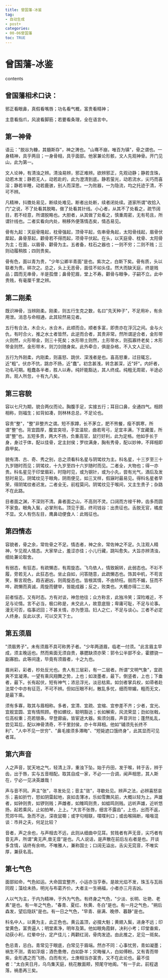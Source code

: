 ```yaml
---
title: 曾国藩-冰鉴
tag: 
- 自动生成
- post+
categories:
- 00-06曾国藩
toc: TRUE
---
```

<h1 id="曾国藩-冰鉴">曾国藩-冰鉴</h1>
<div class="contents">
<p>contents</p>
</div>
<div class="section-numbering">

</div>
<h2 id="曾国藩相术口诀">曾国藩相术口诀：</h2>
<p>邪正看眼鼻，真假看嘴唇；功名看气概，富贵看精神；</p>
<p>主意看指爪，风波看脚筋；若要看条理，全在语言中。</p>
<h2 id="第一神骨">第一神骨</h2>
<p>语云："脱谷为糠，其髓斯存"，神之渭也。"山骞不崩，唯百为镇"，骨之谓也。一身精神，具乎两目；一身骨相，具乎面部。他家兼论形骸，文人先观神骨。开门见山，此为第一。</p>
<p>文人论神，有清浊之辨。清浊易辨，邪正难辨。欲辨邪正，先观动静；静若含珠，动若木发；静若无人，动若赴的，此为澄清到底。静若萤光，动若流水，尖巧而喜淫；静若半睡，动若鹿骇，别人而深思。一为败器，一为隐流，均之托迹于清，不可不辨。</p>
<p>凡精神，抖擞处易见，断续处难见。断者出处断，续者闭处续。道家所谓"收拾入门"之说，不了处看其脱略，做了处看其针线。小心者，从其不了处看之，疏节阔目，若不经意，所谓脱略也。大胆者，从其做了处看之，慎重周密，无有苟且，所谓针线也。二者实看向内处，稍移外便落情态矣，情态易见。</p>
<p>骨有九起：天庭骨隆起，枕骨强起，顶骨平起，佐串骨角起，太阳骨线起，眉骨伏犀起，鼻骨芽起，颧骨若不得而起，项骨平伏起。在头，以天庭骨、枕骨、太阳骨为主；在面，以眉骨、颧骨为主。五者备，柱石之器也；一则不穷；二则不贱；三则动履稍胜；四则贵矣。</p>
<p>骨有色，面以青为贵，"少年公卿半青面"是也。紫次之，白斯下矣。骨有质，头以联者为贵。碎次之。总之，头上无恶骨，面佳不如头佳。然大而缺天庭，终是贱品；圆而无串骨，半是孤僧；鼻骨犯眉，堂上不寿。颧骨与眼争，子嗣不立。此中贵贱，有毫厘千里之辨。</p>
<h2 id="第二刚柔">第二刚柔</h2>
<p>既识神骨，当辨刚柔。刚柔，则五行生克之数，名曰"先天种子"，不足用补，有余用泄。消息与命相通，此其较然易见者。</p>
<p>五行有合法，木合火，水合木，此顺而合。顺者多富，即贵亦在浮沉之间。金与火仇，有时合火，推之水土者皆然，此逆而合者，其贵非常。然所谓逆合者，金形带火则然，火形带金，则三十死矣；水形带土则然，土形带水，则孤寡终老矣；木形带金则然，金形带木，则刀剑随身矣。此外牵合，俱是杂格，不入文人正论。</p>
<p>五行为外刚柔，内刚柔，则喜怒、跳伏、深浅者是也。喜高怒重，过目辄忘，近"粗"。伏亦不伉，跳亦不扬，近"蠢"。初念甚浅，转念甚深，近"奸"。内奸者，功名可期。粗蠢各半者，胜人以寿。纯奸能豁达，其人终成。纯粗无周密，半途必弃。观人所忽，十有九八矣。</p>
<h2 id="第三容貌">第三容貌</h2>
<p>容以七尺为期，貌合两仪而论。胸腹手足，实接五行；耳目口鼻，全通四气。相顾相称，则福生；如背如凑，则林林总总，不足论也。</p>
<p>容贵"整"，"整"非整齐之谓。短不豕蹲，长不茅立，肥不熊餐，瘦不鹊寒，所谓"整"也。背宜圆厚，腹宜突坦，手宜温软，曲若弯弓，足宜丰满，下宜藏蛋，所谓"整"也。五短多贵，两大不扬，负重高官，鼠行好利，此为定格。他如手长于身，身过于体，配以佳骨，定主封侯；罗纹满身，胸有秀骨，配以妙神，不拜相即鼎甲矣。</p>
<p>貌有清、古、奇、秀之别，总之须看科名星与阴骘纹为主。科名星，十三岁至三十九岁随时而见；阴骘纹，十九岁至四十六岁随时而见。二者全，大物也；得一亦贵。科名星见于印堂眉彩，时隐时见，或为钢针，或为小丸，尝有光气，酒后及发怒时易见。阴骘纹见于眼角，阴雨便见，如三叉样，假寐时最易见。得科名星者早荣，得阴骘纹者迟发。二者全无，前程莫问。阴骘纹见于喉间，又主生贵子；杂路不在此路。</p>
<p>目者面之渊，不深则不清。鼻者面之山，不高则不灵。口阔而方禄千种，齿多而圆不家食。眼角入鬓，必掌刑名。顶见于面，终司钱谷：出贵征也。舌脱无官，橘皮不显。文人有伤左目，鹰鼻动便食人：此贱征也。</p>
<h2 id="第四情态">第四情态</h2>
<p>容貌者，骨之余，常佐骨之不足。情态者，神之余，常佐神之不足。久注观人精神，乍见观人情态。大家举止，羞涩亦佳；小儿行藏，跳叫愈失。大旨亦辨清浊，细处兼论取舍。</p>
<p>有弱态，有狂态，有疏懒态，有周旋态。飞鸟依人，情致婉转，此弱态也。不衫不履，旁若无人，此狂态也。坐止自如，问答随意，此疏懒态也。饰其中机，不苟言笑，察言观色，趋吉避凶，则周旋态也。皆根其情，不由矫枉。弱而不媚，狂而不哗，疏懒而真诚，周旋而健举，皆能成器；反之，败类也。大概亦得二三矣。</p>
<p>前者恒态，又有时态。方有对谈，神忽他往；众方称言，此独冷笑；深险难近，不足与论情。言不必当，极口称是，未交此人，故意底毁；卑庸可耻，不足与论事。漫无可否，临事迟回；不甚关情，亦为堕泪。妇人之仁，不足与谈心。三者不必定人终身。反此以求，可以交天下士。</p>
<h2 id="第五须眉">第五须眉</h2>
<p>"须眉男子"。未有须眉不具可称男子者。"少年两道眉，临老一付须。"此言眉主早成，须主晚运也。然而紫面无须自贵，暴腮缺须亦荣：郭令公半部不全，霍膘骁一副寡脸。此等间逢，毕竟有须眉者，十之九也。</p>
<p>眉尚彩，彩者，杪处反光也。贵人有三层彩，有一二层者。所谓"文明气象"，宜疏爽不宜凝滞。一望有乘风翔舞之势，上也；如泼墨者，最下。倒竖者，上也；下垂者，最下。长有起伏，短有神气；浓忌浮光，淡忌枯索。如剑者掌兵权，如帚者赴法常个中亦有征范，不可不辨。但如压眼不利，散乱多忧，细而带媚，粗而无文，是最下乘。</p>
<p>须有多寡，取其与眉相称。多者，宜清、宜疏、宜缩、宜参差不齐；少者，宜光、宜舰宜圆、宜有情照顾。卷如螺纹，聪明豁达；长如解索，风流荣显；劲如张戟，位高权重；亮若银条，早登廊庙，皆宦途大器。紫须剑眉，声音洪壮；蓬然虬乱，尝见耳后，配以神骨清奇，不千里封侯，亦十年拜相。他如"辅须先长终不利"、"人中不见一世穷"、"鼻毛接须多滞晦"、"短毙遮口饿终身"，此其显而可见者耳。</p>
<h2 id="第六声音">第六声音</h2>
<p>人之声音，犹天地之气，轻清上浮，重浊下坠。始于丹田，发于喉，转于舌，辨于齿，出于唇，实与五音相配。取其自成一家，不必一一合调，闻声相思，其人斯在，宁必一见决英雄哉！</p>
<p>声与音不同。声主"张"，寻发处见；音主"敛"，寻歇处见。辨声之法，必辨喜怒哀乐；喜如折竹，怒如阴雷起地，哀如击薄冰，乐如雪舞风前，大概以轻为上。声雄者，如钟则贵，如锣则贱；声雌者，如雉鸣则贵，如蛙鸣则贱。远听声雄，近听悠扬，起若乘风，止如拍琴，上上。"大言不张唇，细言不露齿"，上也，出而不返，荒郊牛鸣。急而不达，深夜鼠嚼；或字句相联，喋喋利口；或齿喉隔断，喈喈混谈：市井之夫，何足比较？</p>
<p>音者，声之余也，与声相去不远，此则从细曲中见耳。贫贱者有声无音，尖巧者有音无声，所谓“禽无声,兽无音”是也。凡人说话，是声散在前后左右者是也。开谈多含情，话终有余响，不唯雅人，兼称国士；口阔无溢出，舌尖无窕音，不唯实厚，兼获名高。</p>
<h2 id="第七气色">第七气色</h2>
<p>面部如命，气色如运。大命固宜整齐，小运亦当亨泰。是故光焰不发，珠玉与瓦砾同观；藻绘未扬，明光与布葛齐价。大者主一生祸福，小者亦三月吉凶。</p>
<p>人以气为主，于内为精神，于外为气色。有终身之气色，"少淡、长明、壮艳、老素"是也。有一年之气色，"春青、夏红、秋黄、冬白"是也。有一月之气色，"朔后森发，望后隐跃"是也。有一日之气色，"早青、昼满、晚停、暮静"是也。</p>
<p>科名中人，以黄为主，此正色也。黄云盖顶，必掇大魁；黄翅入鬓，进身不远；印堂黄色，富贵逼人；明堂素净，明年及第。他如眼角霞鲜，决利小考；印堂垂紫，动获小利，红晕中分，定产佳儿；两颧红润，骨肉发迹。由此推之，足见一斑矣。</p>
<p>色忌青，忌白。青常见于眼底，白常见于眉端。然亦不同：心事忧劳，青如凝墨；祸生不测，青如浮烟；酒色惫倦，白如卧羊；灾晦催人，白如傅粉。又有青而带紫，金形遇之而飞扬，白而有光，土庚相当亦富贵，又不在此论也。最不佳者："太白夹日月，乌鸟集天庭，桃花散面颊，预尾守地阁。"有一于此，前程退落，祸患再三矣。</p>
